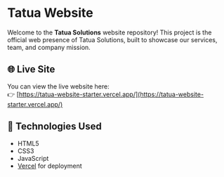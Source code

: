 # Tatua Website

Welcome to the **Tatua Solutions** website repository! This project is the official web presence of Tatua Solutions, built to showcase our services, team, and company mission.

## 🌐 Live Site

You can view the live website here:  
👉 [https://tatua-website-starter.vercel.app/](https://tatua-website-starter.vercel.app/)

## 🚀 Technologies Used

- HTML5
- CSS3
- JavaScript
- [Vercel](https://vercel.com/) for deployment


